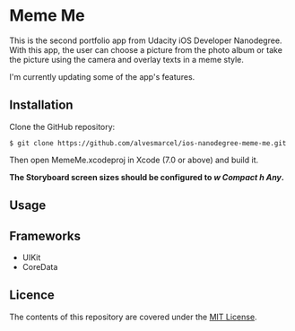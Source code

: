 # Meme Me

This is the second portfolio app from Udacity iOS Developer Nanodegree. With this app, the user can choose a picture from the photo album or take the picture using the camera and overlay texts in a meme style.

I'm currently updating some of the app's features.

## Installation

Clone the GitHub repository:
```shell
$ git clone https://github.com/alvesmarcel/ios-nanodegree-meme-me.git
```
Then open MemeMe.xcodeproj in Xcode (7.0 or above) and build it.

**The Storyboard screen sizes should be configured to _w Compact h Any_.**

## Usage

## Frameworks

* UIKit
* CoreData

## Licence

The contents of this repository are covered under the [MIT License](https://github.com/alvesmarcel/ios-nanodegree-meme-me/blob/master/LICENSE).
